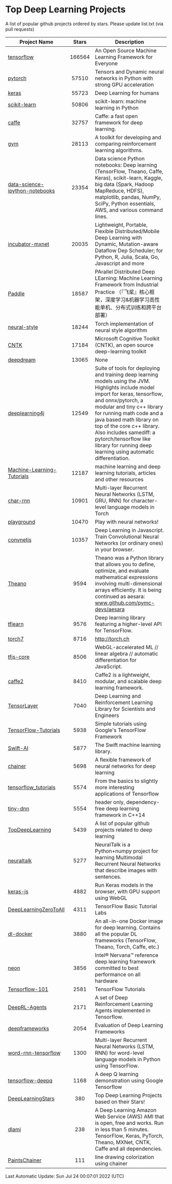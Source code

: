 # Top Deep Learning Projects
A list of popular github projects ordered by stars.
Please update list.txt (via pull requests)

|Project Name| Stars | Description |
| ---------- |:-----:| ----------- |
| [tensorflow](https://github.com/tensorflow/tensorflow) | 166564 | An Open Source Machine Learning Framework for Everyone |
| [pytorch](https://github.com/pytorch/pytorch) | 57510 | Tensors and Dynamic neural networks in Python with strong GPU acceleration |
| [keras](https://github.com/keras-team/keras) | 55723 | Deep Learning for humans |
| [scikit-learn](https://github.com/scikit-learn/scikit-learn) | 50806 | scikit-learn: machine learning in Python |
| [caffe](https://github.com/BVLC/caffe) | 32757 | Caffe: a fast open framework for deep learning. |
| [gym](https://github.com/openai/gym) | 28113 | A toolkit for developing and comparing reinforcement learning algorithms. |
| [data-science-ipython-notebooks](https://github.com/donnemartin/data-science-ipython-notebooks) | 23354 | Data science Python notebooks: Deep learning (TensorFlow, Theano, Caffe, Keras), scikit-learn, Kaggle, big data (Spark, Hadoop MapReduce, HDFS), matplotlib, pandas, NumPy, SciPy, Python essentials, AWS, and various command lines. |
| [incubator-mxnet](https://github.com/apache/incubator-mxnet) | 20035 | Lightweight, Portable, Flexible Distributed/Mobile Deep Learning with Dynamic, Mutation-aware Dataflow Dep Scheduler; for Python, R, Julia, Scala, Go, Javascript and more |
| [Paddle](https://github.com/PaddlePaddle/Paddle) | 18587 | PArallel Distributed Deep LEarning: Machine Learning Framework from Industrial Practice （『飞桨』核心框架，深度学习&机器学习高性能单机、分布式训练和跨平台部署） |
| [neural-style](https://github.com/jcjohnson/neural-style) | 18244 | Torch implementation of neural style algorithm |
| [CNTK](https://github.com/microsoft/CNTK) | 17184 | Microsoft Cognitive Toolkit (CNTK), an open source deep-learning toolkit |
| [deepdream](https://github.com/google/deepdream) | 13065 | None |
| [deeplearning4j](https://github.com/eclipse/deeplearning4j) | 12549 | Suite of tools for deploying and training deep learning models using the JVM. Highlights include model import for keras, tensorflow, and onnx/pytorch, a modular and tiny c++ library for running math code and a java based math library on top of the core c++ library. Also includes samediff: a pytorch/tensorflow like library for running deep learning using automatic differentiation. |
| [Machine-Learning-Tutorials](https://github.com/ujjwalkarn/Machine-Learning-Tutorials) | 12187 | machine learning and deep learning tutorials, articles and other resources  |
| [char-rnn](https://github.com/karpathy/char-rnn) | 10901 | Multi-layer Recurrent Neural Networks (LSTM, GRU, RNN) for character-level language models in Torch |
| [playground](https://github.com/tensorflow/playground) | 10470 | Play with neural networks! |
| [convnetjs](https://github.com/karpathy/convnetjs) | 10357 | Deep Learning in Javascript. Train Convolutional Neural Networks (or ordinary ones) in your browser. |
| [Theano](https://github.com/Theano/Theano) | 9594 | Theano was a Python library that allows you to define, optimize, and evaluate mathematical expressions involving multi-dimensional arrays efficiently. It is being continued as aesara: www.github.com/pymc-devs/aesara |
| [tflearn](https://github.com/tflearn/tflearn) | 9576 | Deep learning library featuring a higher-level API for TensorFlow. |
| [torch7](https://github.com/torch/torch7) | 8716 | http://torch.ch |
| [tfjs-core](https://github.com/tensorflow/tfjs-core) | 8506 | WebGL-accelerated ML // linear algebra // automatic differentiation for JavaScript. |
| [caffe2](https://github.com/facebookarchive/caffe2) | 8410 | Caffe2 is a lightweight, modular, and scalable deep learning framework. |
| [TensorLayer](https://github.com/tensorlayer/TensorLayer) | 7040 | Deep Learning and Reinforcement Learning Library for Scientists and Engineers  |
| [TensorFlow-Tutorials](https://github.com/nlintz/TensorFlow-Tutorials) | 5938 | Simple tutorials using Google's TensorFlow Framework |
| [Swift-AI](https://github.com/Swift-AI/Swift-AI) | 5877 | The Swift machine learning library. |
| [chainer](https://github.com/chainer/chainer) | 5698 | A flexible framework of neural networks for deep learning |
| [tensorflow_tutorials](https://github.com/pkmital/tensorflow_tutorials) | 5574 | From the basics to slightly more interesting applications of Tensorflow |
| [tiny-dnn](https://github.com/tiny-dnn/tiny-dnn) | 5554 | header only, dependency-free deep learning framework in C++14 |
| [TopDeepLearning](https://github.com/aymericdamien/TopDeepLearning) | 5439 | A list of popular github projects related to deep learning |
| [neuraltalk](https://github.com/karpathy/neuraltalk) | 5277 | NeuralTalk is a Python+numpy project for learning Multimodal Recurrent Neural Networks that describe images with sentences. |
| [keras-js](https://github.com/transcranial/keras-js) | 4882 | Run Keras models in the browser, with GPU support using WebGL |
| [DeepLearningZeroToAll](https://github.com/hunkim/DeepLearningZeroToAll) | 4311 | TensorFlow Basic Tutorial Labs |
| [dl-docker](https://github.com/floydhub/dl-docker) | 3880 | An all-in-one Docker image for deep learning. Contains all the popular DL frameworks (TensorFlow, Theano, Torch, Caffe, etc.) |
| [neon](https://github.com/NervanaSystems/neon) | 3856 | Intel® Nervana™ reference deep learning framework committed to best performance on all hardware |
| [Tensorflow-101](https://github.com/sjchoi86/Tensorflow-101) | 2581 | TensorFlow Tutorials |
| [DeepRL-Agents](https://github.com/awjuliani/DeepRL-Agents) | 2171 | A set of Deep Reinforcement Learning Agents implemented in Tensorflow. |
| [deepframeworks](https://github.com/zer0n/deepframeworks) | 2054 | Evaluation of Deep Learning Frameworks |
| [word-rnn-tensorflow](https://github.com/hunkim/word-rnn-tensorflow) | 1300 | Multi-layer Recurrent Neural Networks (LSTM, RNN) for word-level language models in Python using TensorFlow. |
| [tensorflow-deepq](https://github.com/siemanko/tensorflow-deepq) | 1168 | A deep Q learning demonstration using Google Tensorflow |
| [DeepLearningStars](https://github.com/hunkim/DeepLearningStars) | 380 | Top Deep Learning Projects based on their Stars! |
| [dlami](https://github.com/ritchieng/dlami) | 238 | A Deep Learning Amazon Web Service (AWS) AMI that is open, free and works. Run in less than 5 minutes. TensorFlow, Keras, PyTorch, Theano, MXNet, CNTK, Caffe and all dependencies. |
| [PaintsChainer](https://github.com/taizan/PaintsChainer) | 111 | line drawing colorization using chainer |

Last Automatic Update: Sun Jul 24 00:07:01 2022 (UTC)
